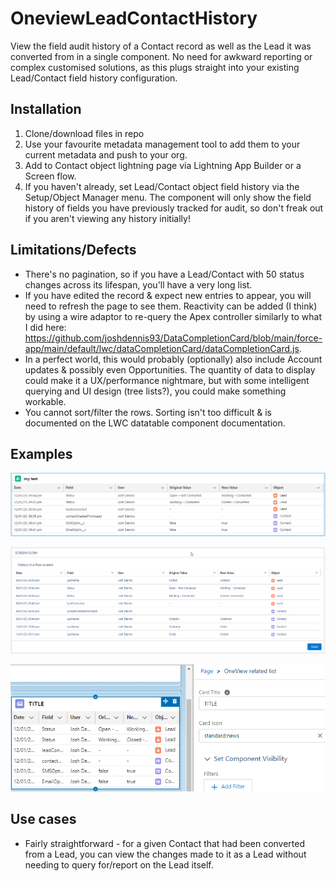 # OneviewLeadContactHistory
View the field audit history of a Contact record as well as the Lead it was converted from in a single component. No need for awkward reporting or complex customised solutions, as this plugs straight into your existing Lead/Contact field history configuration.

## Installation
1. Clone/download files in repo
2. Use your favourite metadata management tool to add them to your current metadata and push to your org.
3. Add to Contact object lightning page via Lightning App Builder or a Screen flow.
4. If you haven't already, set Lead/Contact object field history via the Setup/Object Manager menu. The component will only show the field history of fields you have previously tracked for audit, so don't freak out if you aren't viewing any history initially!

## Limitations/Defects
- There's no pagination, so if you have a Lead/Contact with 50 status changes across its lifespan, you'll have a very long list.
- If you have edited the record & expect new entries to appear, you will need to refresh the page to see them. Reactivity can be added (I think) by using a wire adaptor to re-query the Apex controller similarly to what I did here: https://github.com/joshdennis93/DataCompletionCard/blob/main/force-app/main/default/lwc/dataCompletionCard/dataCompletionCard.js.
- In a perfect world, this would probably (optionally) also include Account updates & possibly even Opportunities. The quantity of data to display could make it a UX/performance nightmare, but with some intelligent querying and UI design (tree lists?), you could make something workable.
- You cannot sort/filter the rows. Sorting isn't too difficult & is documented on the LWC datatable component documentation.

## Examples
![image1](/images/image1.png)

![image2](/images/image2.png)

![image3](/images/image3.png)

## Use cases
- Fairly straightforward - for a given Contact that had been converted from a Lead, you can view the changes made to it as a Lead without needing to query for/report on the Lead itself.

